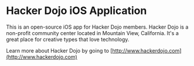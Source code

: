 Hacker Dojo iOS Application
===========================
This is an open-source iOS app for Hacker Dojo members.  Hacker Dojo is a non-profit community center located in Mountain View, California.  It's a great place for creative types that love technology.

Learn more about Hacker Dojo by going to [http://www.hackerdojo.com](http://www.hackerdojo.com)